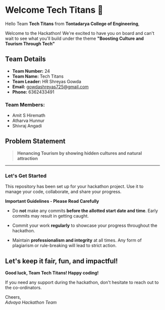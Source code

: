 # Welcome Tech Titans 👋

Hello Team **Tech Titans** from **Tontadarya College of Engineering**,

Welcome to the Hackathon! We're excited to have you on board and can't wait to see what you'll build under the theme **"Boosting Culture and Tourism Through Tech"** 

## Team Details

- **Team Number:** 24  
- **Team Name:** Tech Titans
- **Team Leader:** HR Shreyas Gowda  
- **Email:** gowdashreyas725@gmail.com  
- **Phone:** 6362433491  

### Team Members:
- Amit S Hiremath 
- Atharva Hunnur 
- Shivraj Angadi 

## Problem Statement

> **Henancing Tourism by showing hidden cultures and natural attraction**

---

### Let's Get Started 

This repository has been set up for your hackathon project. Use it to manage your code, collaborate, and share your progress.

**Important Guidelines - Please Read Carefully**

- Do **not** make any commits **before the allotted start date and time**. Early commits may result in getting caught.
- Commit your work **regularly** to showcase your progress throughout the hackathon.

- Maintain **professionalism and integrity** at all times. Any form of plagiarism or rule-breaking will lead to strict action.

Let's keep it fair, fun, and impactful! 
---

**Good luck, Team Tech Titans! Happy coding!**

If you need any support during the hackathon, don't hesitate to reach out to the co-ordinators.

Cheers,  
_Advaya Hackathon Team_